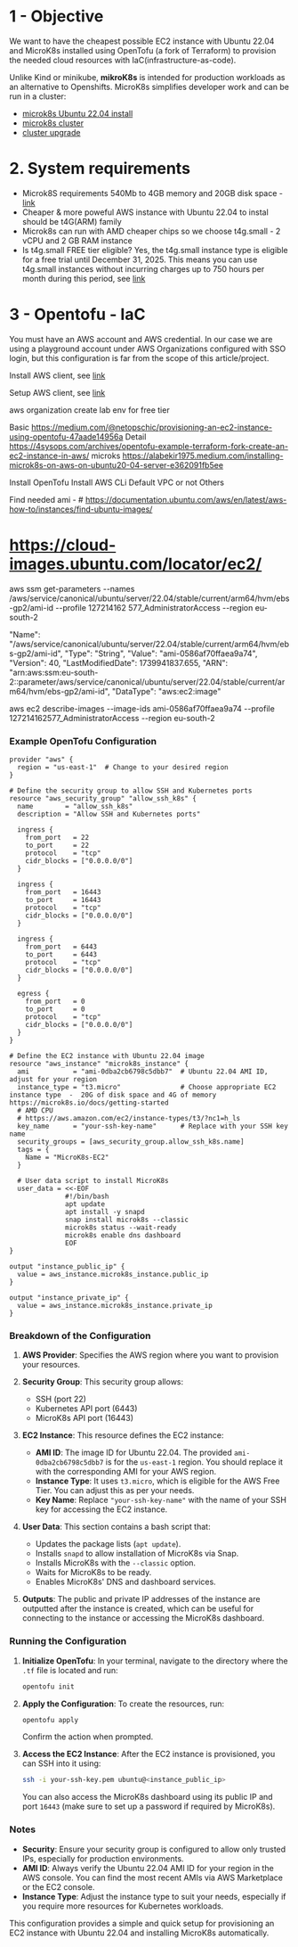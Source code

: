 # 1 - Objective

We want to have the cheapest possible EC2 instance with Ubuntu 22.04 and MicroK8s installed using OpenTofu (a fork of Terraform) to provision the needed cloud resources with IaC(infrastructure-as-code).

Unlike Kind or minikube, **mikroK8s** is intended for production workloads as an alternative to Openshifts. MicroK8s simplifies developer work and can be run in a cluster:
  - [microk8s Ubuntu 22.04 install](https://help.clouding.io/hc/en-us/articles/13572430913180-How-to-Setup-Lightweight-Kubernetes-with-MicroK8s-and-Snap-on-Ubuntu-22-04)
  - [microk8s cluster](https://microk8s.io/docs/aws-user-guide)
  - [cluster upgrade](https://microk8s.io/docs/upgrade-cluster)
 

# 2. System requirements
- Microk8S requirements 540Mb to 4GB memory and 20GB disk space - [link](https://microk8s.io/docs/getting-started)
- Cheaper & more poweful AWS instance with Ubuntu 22.04 to instal should be t4G(ARM) family 
- Microk8s can run with AMD cheaper chips so we choose t4g.small - 2 vCPU and 2 GB RAM instance
- Is t4g.small FREE tier eligible? Yes, the t4g.small instance type is eligible for a free trial until December 31, 2025. This means you can use t4g.small instances without incurring charges up to 750 hours per month during this period, see [link](https://aws.amazon.com/ec2/faqs/#t4g-instances)

# 3 - Opentofu - IaC
You must have an AWS account and AWS credential. In our case we are using a playground account under AWS Organizations configured with SSO login, but this  configuration is far from the scope of this article/project.

Install AWS client, see [link](https://docs.aws.amazon.com/cli/latest/userguide/getting-started-install.html)

Setup AWS client, see [link](https://docs.aws.amazon.com/cli/latest/userguide/getting-started-quickstart.html)

aws organization create lab env for  free tier

Basic
https://medium.com/@netopschic/provisioning-an-ec2-instance-using-opentofu-47aade14956a
Detail
https://4sysops.com/archives/opentofu-example-terraform-fork-create-an-ec2-instance-in-aws/
microks
https://alabekir1975.medium.com/installing-microk8s-on-aws-on-ubuntu20-04-server-e362091fb5ee

Install OpenTofu
Install AWS CLi
Default VPC or not
Others

Find needed ami - # https://documentation.ubuntu.com/aws/en/latest/aws-how-to/instances/find-ubuntu-images/
# https://cloud-images.ubuntu.com/locator/ec2/

 aws ssm get-parameters --names /aws/service/canonical/ubuntu/server/22.04/stable/current/arm64/hvm/ebs-gp2/ami-id --profile 127214162
577_AdministratorAccess --region eu-south-2


"Name": "/aws/service/canonical/ubuntu/server/22.04/stable/current/arm64/hvm/ebs-gp2/ami-id",
            "Type": "String",
            "Value": "ami-0586af70ffaea9a74",
            "Version": 40,
            "LastModifiedDate": 1739941837.655,
            "ARN": "arn:aws:ssm:eu-south-2::parameter/aws/service/canonical/ubuntu/server/22.04/stable/current/arm64/hvm/ebs-gp2/ami-id",
            "DataType": "aws:ec2:image"

aws ec2 describe-images --image-ids ami-0586af70ffaea9a74 --profile 127214162577_AdministratorAccess --region eu-south-2           
### Example OpenTofu Configuration

```hcl
provider "aws" {
  region = "us-east-1"  # Change to your desired region
}

# Define the security group to allow SSH and Kubernetes ports
resource "aws_security_group" "allow_ssh_k8s" {
  name        = "allow_ssh_k8s"
  description = "Allow SSH and Kubernetes ports"
  
  ingress {
    from_port   = 22
    to_port     = 22
    protocol    = "tcp"
    cidr_blocks = ["0.0.0.0/0"]
  }

  ingress {
    from_port   = 16443
    to_port     = 16443
    protocol    = "tcp"
    cidr_blocks = ["0.0.0.0/0"]
  }

  ingress {
    from_port   = 6443
    to_port     = 6443
    protocol    = "tcp"
    cidr_blocks = ["0.0.0.0/0"]
  }

  egress {
    from_port   = 0
    to_port     = 0
    protocol    = "tcp"
    cidr_blocks = ["0.0.0.0/0"]
  }
}

# Define the EC2 instance with Ubuntu 22.04 image
resource "aws_instance" "microk8s_instance" {
  ami           = "ami-0dba2cb6798c5dbb7"  # Ubuntu 22.04 AMI ID, adjust for your region
  instance_type = "t3.micro"               # Choose appropriate EC2 instance type  -  20G of disk space and 4G of memory https://microk8s.io/docs/getting-started 
  # AMD CPU 
  # https://aws.amazon.com/ec2/instance-types/t3/?nc1=h_ls
  key_name      = "your-ssh-key-name"      # Replace with your SSH key name
  security_groups = [aws_security_group.allow_ssh_k8s.name]
  tags = {
    Name = "MicroK8s-EC2"
  }

  # User data script to install MicroK8s
  user_data = <<-EOF
              #!/bin/bash
              apt update
              apt install -y snapd
              snap install microk8s --classic
              microk8s status --wait-ready
              microk8s enable dns dashboard
              EOF
}

output "instance_public_ip" {
  value = aws_instance.microk8s_instance.public_ip
}

output "instance_private_ip" {
  value = aws_instance.microk8s_instance.private_ip
}
```

### Breakdown of the Configuration

1. **AWS Provider**: Specifies the AWS region where you want to provision your resources.
   
2. **Security Group**: This security group allows:
   - SSH (port 22)
   - Kubernetes API port (6443)
   - MicroK8s API port (16443)

3. **EC2 Instance**: This resource defines the EC2 instance:
   - **AMI ID**: The image ID for Ubuntu 22.04. The provided `ami-0dba2cb6798c5dbb7` is for the `us-east-1` region. You should replace it with the corresponding AMI for your AWS region.
   - **Instance Type**: It uses `t3.micro`, which is eligible for the AWS Free Tier. You can adjust this as per your needs.
   - **Key Name**: Replace `"your-ssh-key-name"` with the name of your SSH key for accessing the EC2 instance.

4. **User Data**: This section contains a bash script that:
   - Updates the package lists (`apt update`).
   - Installs `snapd` to allow installation of MicroK8s via Snap.
   - Installs MicroK8s with the `--classic` option.
   - Waits for MicroK8s to be ready.
   - Enables MicroK8s' DNS and dashboard services.

5. **Outputs**: The public and private IP addresses of the instance are outputted after the instance is created, which can be useful for connecting to the instance or accessing the MicroK8s dashboard.

### Running the Configuration

1. **Initialize OpenTofu**: In your terminal, navigate to the directory where the `.tf` file is located and run:

   ```bash
   opentofu init
   ```

2. **Apply the Configuration**: To create the resources, run:

   ```bash
   opentofu apply
   ```

   Confirm the action when prompted.

3. **Access the EC2 Instance**: After the EC2 instance is provisioned, you can SSH into it using:

   ```bash
   ssh -i your-ssh-key.pem ubuntu@<instance_public_ip>
   ```

   You can also access the MicroK8s dashboard using its public IP and port `16443` (make sure to set up a password if required by MicroK8s).

### Notes
- **Security**: Ensure your security group is configured to allow only trusted IPs, especially for production environments.
- **AMI ID**: Always verify the Ubuntu 22.04 AMI ID for your region in the AWS console. You can find the most recent AMIs via AWS Marketplace or the EC2 console.
- **Instance Type**: Adjust the instance type to suit your needs, especially if you require more resources for Kubernetes workloads.

This configuration provides a simple and quick setup for provisioning an EC2 instance with Ubuntu 22.04 and installing MicroK8s automatically.
